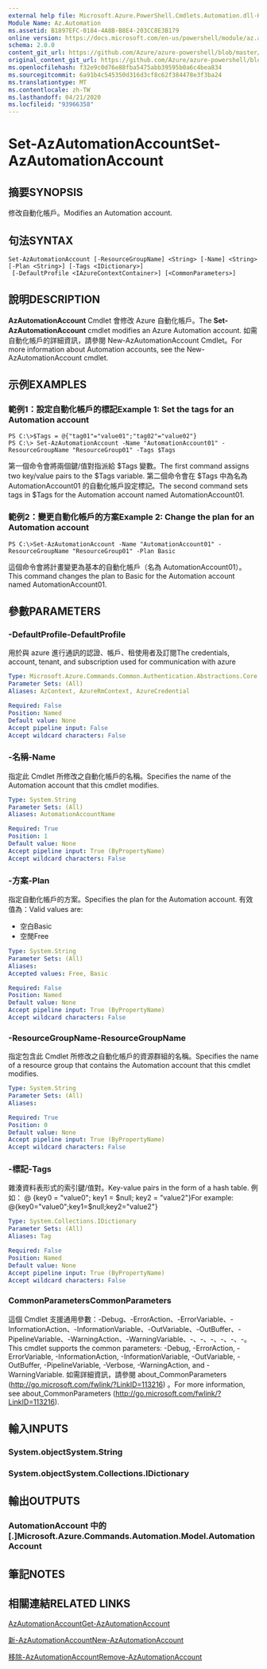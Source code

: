 ```yaml
---
external help file: Microsoft.Azure.PowerShell.Cmdlets.Automation.dll-Help.xml
Module Name: Az.Automation
ms.assetid: B1897EFC-0184-4A8B-B8E4-203CC8E3B179
online version: https://docs.microsoft.com/en-us/powershell/module/az.automation/set-azautomationaccount
schema: 2.0.0
content_git_url: https://github.com/Azure/azure-powershell/blob/master/src/Automation/Automation/help/Set-AzAutomationAccount.md
original_content_git_url: https://github.com/Azure/azure-powershell/blob/master/src/Automation/Automation/help/Set-AzAutomationAccount.md
ms.openlocfilehash: f32e9c0d76e88fba5475abb39595b0a6c4bea834
ms.sourcegitcommit: 6a91b4c545350d316d3cf8c62f384478e3f3ba24
ms.translationtype: MT
ms.contentlocale: zh-TW
ms.lasthandoff: 04/21/2020
ms.locfileid: "93966358"
---
```

# <span data-ttu-id="c5cdc-101">Set-AzAutomationAccount</span><span class="sxs-lookup"><span data-stu-id="c5cdc-101">Set-AzAutomationAccount</span></span>

## <span data-ttu-id="c5cdc-102">摘要</span><span class="sxs-lookup"><span data-stu-id="c5cdc-102">SYNOPSIS</span></span>
<span data-ttu-id="c5cdc-103">修改自動化帳戶。</span><span class="sxs-lookup"><span data-stu-id="c5cdc-103">Modifies an Automation account.</span></span>

## <span data-ttu-id="c5cdc-104">句法</span><span class="sxs-lookup"><span data-stu-id="c5cdc-104">SYNTAX</span></span>

```
Set-AzAutomationAccount [-ResourceGroupName] <String> [-Name] <String> [-Plan <String>] [-Tags <IDictionary>]
 [-DefaultProfile <IAzureContextContainer>] [<CommonParameters>]
```

## <span data-ttu-id="c5cdc-105">說明</span><span class="sxs-lookup"><span data-stu-id="c5cdc-105">DESCRIPTION</span></span>
<span data-ttu-id="c5cdc-106">**AzAutomationAccount** Cmdlet 會修改 Azure 自動化帳戶。</span><span class="sxs-lookup"><span data-stu-id="c5cdc-106">The **Set-AzAutomationAccount** cmdlet modifies an Azure Automation account.</span></span>
<span data-ttu-id="c5cdc-107">如需自動化帳戶的詳細資訊，請參閱 New-AzAutomationAccount Cmdlet。</span><span class="sxs-lookup"><span data-stu-id="c5cdc-107">For more information about Automation accounts, see the New-AzAutomationAccount cmdlet.</span></span>

## <span data-ttu-id="c5cdc-108">示例</span><span class="sxs-lookup"><span data-stu-id="c5cdc-108">EXAMPLES</span></span>

### <span data-ttu-id="c5cdc-109">範例1：設定自動化帳戶的標記</span><span class="sxs-lookup"><span data-stu-id="c5cdc-109">Example 1: Set the tags for an Automation account</span></span>
```
PS C:\>$Tags = @{"tag01"="value01";"tag02"="value02"}
PS C:\> Set-AzAutomationAccount -Name "AutomationAccount01" -ResourceGroupName "ResourceGroup01" -Tags $Tags
```

<span data-ttu-id="c5cdc-110">第一個命令會將兩個鍵/值對指派給 $Tags 變數。</span><span class="sxs-lookup"><span data-stu-id="c5cdc-110">The first command assigns two key/value pairs to the $Tags variable.</span></span>
<span data-ttu-id="c5cdc-111">第二個命令會在 $Tags 中為名為 AutomationAccount01 的自動化帳戶設定標記。</span><span class="sxs-lookup"><span data-stu-id="c5cdc-111">The second command sets tags in $Tags for the Automation account named AutomationAccount01.</span></span>

### <span data-ttu-id="c5cdc-112">範例2：變更自動化帳戶的方案</span><span class="sxs-lookup"><span data-stu-id="c5cdc-112">Example 2: Change the plan for an Automation account</span></span>
```
PS C:\>Set-AzAutomationAccount -Name "AutomationAccount01" -ResourceGroupName "ResourceGroup01" -Plan Basic
```

<span data-ttu-id="c5cdc-113">這個命令會將計畫變更為基本的自動化帳戶（名為 AutomationAccount01）。</span><span class="sxs-lookup"><span data-stu-id="c5cdc-113">This command changes the plan to Basic for the Automation account named AutomationAccount01.</span></span>

## <span data-ttu-id="c5cdc-114">參數</span><span class="sxs-lookup"><span data-stu-id="c5cdc-114">PARAMETERS</span></span>

### <span data-ttu-id="c5cdc-115">-DefaultProfile</span><span class="sxs-lookup"><span data-stu-id="c5cdc-115">-DefaultProfile</span></span>
<span data-ttu-id="c5cdc-116">用於與 azure 進行通訊的認證、帳戶、租使用者及訂閱</span><span class="sxs-lookup"><span data-stu-id="c5cdc-116">The credentials, account, tenant, and subscription used for communication with azure</span></span>

```yaml
Type: Microsoft.Azure.Commands.Common.Authentication.Abstractions.Core.IAzureContextContainer
Parameter Sets: (All)
Aliases: AzContext, AzureRmContext, AzureCredential

Required: False
Position: Named
Default value: None
Accept pipeline input: False
Accept wildcard characters: False
```

### <span data-ttu-id="c5cdc-117">-名稱</span><span class="sxs-lookup"><span data-stu-id="c5cdc-117">-Name</span></span>
<span data-ttu-id="c5cdc-118">指定此 Cmdlet 所修改之自動化帳戶的名稱。</span><span class="sxs-lookup"><span data-stu-id="c5cdc-118">Specifies the name of the Automation account that this cmdlet modifies.</span></span>

```yaml
Type: System.String
Parameter Sets: (All)
Aliases: AutomationAccountName

Required: True
Position: 1
Default value: None
Accept pipeline input: True (ByPropertyName)
Accept wildcard characters: False
```

### <span data-ttu-id="c5cdc-119">-方案</span><span class="sxs-lookup"><span data-stu-id="c5cdc-119">-Plan</span></span>
<span data-ttu-id="c5cdc-120">指定自動化帳戶的方案。</span><span class="sxs-lookup"><span data-stu-id="c5cdc-120">Specifies the plan for the Automation account.</span></span>
<span data-ttu-id="c5cdc-121">有效值為：</span><span class="sxs-lookup"><span data-stu-id="c5cdc-121">Valid values are:</span></span>
- <span data-ttu-id="c5cdc-122">空白</span><span class="sxs-lookup"><span data-stu-id="c5cdc-122">Basic</span></span>
- <span data-ttu-id="c5cdc-123">空閒</span><span class="sxs-lookup"><span data-stu-id="c5cdc-123">Free</span></span>

```yaml
Type: System.String
Parameter Sets: (All)
Aliases:
Accepted values: Free, Basic

Required: False
Position: Named
Default value: None
Accept pipeline input: True (ByPropertyName)
Accept wildcard characters: False
```

### <span data-ttu-id="c5cdc-124">-ResourceGroupName</span><span class="sxs-lookup"><span data-stu-id="c5cdc-124">-ResourceGroupName</span></span>
<span data-ttu-id="c5cdc-125">指定包含此 Cmdlet 所修改之自動化帳戶的資源群組的名稱。</span><span class="sxs-lookup"><span data-stu-id="c5cdc-125">Specifies the name of a resource group that contains the Automation account that this cmdlet modifies.</span></span>

```yaml
Type: System.String
Parameter Sets: (All)
Aliases:

Required: True
Position: 0
Default value: None
Accept pipeline input: True (ByPropertyName)
Accept wildcard characters: False
```

### <span data-ttu-id="c5cdc-126">-標記</span><span class="sxs-lookup"><span data-stu-id="c5cdc-126">-Tags</span></span>
<span data-ttu-id="c5cdc-127">雜湊資料表形式的索引鍵/值對。</span><span class="sxs-lookup"><span data-stu-id="c5cdc-127">Key-value pairs in the form of a hash table.</span></span> <span data-ttu-id="c5cdc-128">例如： @ {key0 = "value0"; key1 = $null; key2 = "value2"}</span><span class="sxs-lookup"><span data-stu-id="c5cdc-128">For example: @{key0="value0";key1=$null;key2="value2"}</span></span>

```yaml
Type: System.Collections.IDictionary
Parameter Sets: (All)
Aliases: Tag

Required: False
Position: Named
Default value: None
Accept pipeline input: True (ByPropertyName)
Accept wildcard characters: False
```

### <span data-ttu-id="c5cdc-129">CommonParameters</span><span class="sxs-lookup"><span data-stu-id="c5cdc-129">CommonParameters</span></span>
<span data-ttu-id="c5cdc-130">這個 Cmdlet 支援通用參數：-Debug、-ErrorAction、-ErrorVariable、-InformationAction、-InformationVariable、-OutVariable、-OutBuffer、-PipelineVariable、-WarningAction、-WarningVariable、-、-、-、-、-、-。</span><span class="sxs-lookup"><span data-stu-id="c5cdc-130">This cmdlet supports the common parameters: -Debug, -ErrorAction, -ErrorVariable, -InformationAction, -InformationVariable, -OutVariable, -OutBuffer, -PipelineVariable, -Verbose, -WarningAction, and -WarningVariable.</span></span> <span data-ttu-id="c5cdc-131">如需詳細資訊，請參閱 about_CommonParameters (http://go.microsoft.com/fwlink/?LinkID=113216) 。</span><span class="sxs-lookup"><span data-stu-id="c5cdc-131">For more information, see about_CommonParameters (http://go.microsoft.com/fwlink/?LinkID=113216).</span></span>

## <span data-ttu-id="c5cdc-132">輸入</span><span class="sxs-lookup"><span data-stu-id="c5cdc-132">INPUTS</span></span>

### <span data-ttu-id="c5cdc-133">System.object</span><span class="sxs-lookup"><span data-stu-id="c5cdc-133">System.String</span></span>

### <span data-ttu-id="c5cdc-134">System.object</span><span class="sxs-lookup"><span data-stu-id="c5cdc-134">System.Collections.IDictionary</span></span>

## <span data-ttu-id="c5cdc-135">輸出</span><span class="sxs-lookup"><span data-stu-id="c5cdc-135">OUTPUTS</span></span>

### <span data-ttu-id="c5cdc-136">AutomationAccount 中的 [.]</span><span class="sxs-lookup"><span data-stu-id="c5cdc-136">Microsoft.Azure.Commands.Automation.Model.AutomationAccount</span></span>

## <span data-ttu-id="c5cdc-137">筆記</span><span class="sxs-lookup"><span data-stu-id="c5cdc-137">NOTES</span></span>

## <span data-ttu-id="c5cdc-138">相關連結</span><span class="sxs-lookup"><span data-stu-id="c5cdc-138">RELATED LINKS</span></span>

[<span data-ttu-id="c5cdc-139">AzAutomationAccount</span><span class="sxs-lookup"><span data-stu-id="c5cdc-139">Get-AzAutomationAccount</span></span>](./Get-AzAutomationAccount.md)

[<span data-ttu-id="c5cdc-140">新-AzAutomationAccount</span><span class="sxs-lookup"><span data-stu-id="c5cdc-140">New-AzAutomationAccount</span></span>](./New-AzAutomationAccount.md)

[<span data-ttu-id="c5cdc-141">移除-AzAutomationAccount</span><span class="sxs-lookup"><span data-stu-id="c5cdc-141">Remove-AzAutomationAccount</span></span>](./Remove-AzAutomationAccount.md)
